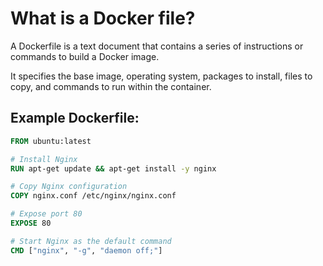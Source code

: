 # What is a Docker file?
A Dockerfile is a text document that contains a series of instructions or commands to build a Docker image. 

It specifies the base image, operating system, packages to install, files to copy, and commands to run within the container. 

## Example Dockerfile:

```Dockerfile
FROM ubuntu:latest

# Install Nginx
RUN apt-get update && apt-get install -y nginx

# Copy Nginx configuration
COPY nginx.conf /etc/nginx/nginx.conf

# Expose port 80
EXPOSE 80

# Start Nginx as the default command
CMD ["nginx", "-g", "daemon off;"]
```
